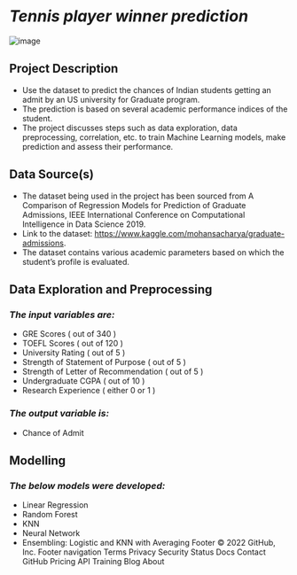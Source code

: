 # *Tennis player winner prediction*
![image](https://photoresources.wtatennis.com/photo-resources/2019/08/15/dbb59626-9254-4426-915e-57397b6d6635/tennis-origins-e1444901660593.jpg?width=1200&height=630)

## **Project Description**
- Use the dataset to predict the chances of Indian students getting an admit by an US university for Graduate program.
- The prediction is based on several academic performance indices of the student.
- The project discusses steps such as data exploration, data preprocessing, correlation, etc. to train Machine Learning models, make prediction and assess their performance.


## **Data Source(s)**
- The dataset being used in the project has been sourced from A Comparison of Regression Models for Prediction of Graduate Admissions, IEEE International Conference on Computational Intelligence in Data Science 2019. 
- Link to the dataset: https://www.kaggle.com/mohansacharya/graduate-admissions.
- The dataset contains various academic parameters based on which the student’s profile is evaluated.


## **Data Exploration and Preprocessing**
### *The input variables are:*
- GRE Scores ( out of 340 )
- TOEFL Scores ( out of 120 )
- University Rating ( out of 5 )
- Strength of Statement of Purpose ( out of 5 )
- Strength of Letter of Recommendation ( out of 5 )
- Undergraduate CGPA ( out of 10 )
- Research Experience ( either 0 or 1 )
### *The output variable is:*
- Chance of Admit 

## **Modelling**
### *The below models were developed:*
- Linear Regression
- Random Forest
- KNN
- Neural Network 
- Ensembling: Logistic and KNN with Averaging
Footer
© 2022 GitHub, Inc.
Footer navigation
Terms
Privacy
Security
Status
Docs
Contact GitHub
Pricing
API
Training
Blog
About
